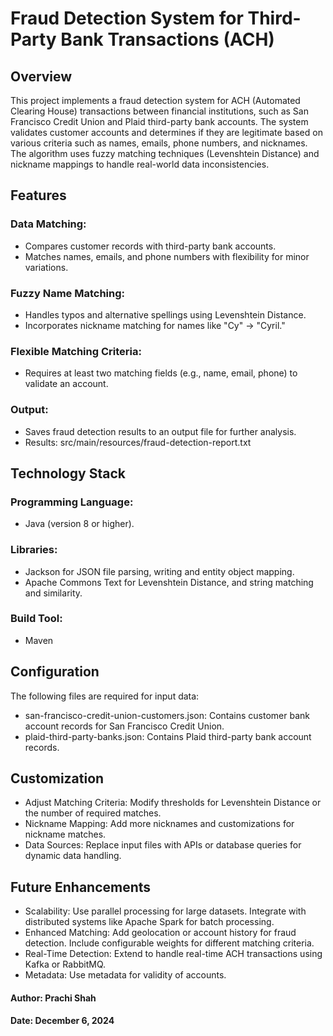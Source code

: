 # Fraud Detection System for Third-Party Bank Transactions (ACH)

## Overview

This project implements a fraud detection system for ACH (Automated Clearing House) transactions between financial
institutions, such as San Francisco Credit Union and Plaid third-party bank accounts. The system validates customer
accounts and determines if they are legitimate based on various criteria such as names, emails, phone numbers, and
nicknames. The algorithm uses fuzzy matching techniques (Levenshtein Distance) and nickname mappings to handle
real-world data inconsistencies.

## Features

### Data Matching:

- Compares customer records with third-party bank accounts.
- Matches names, emails, and phone numbers with flexibility for minor variations.

### Fuzzy Name Matching:

- Handles typos and alternative spellings using Levenshtein Distance.
- Incorporates nickname matching for names like "Cy" → "Cyril."

### Flexible Matching Criteria:

- Requires at least two matching fields (e.g., name, email, phone) to validate an account.

### Output:

- Saves fraud detection results to an output file for further analysis.
- Results: src/main/resources/fraud-detection-report.txt

## Technology Stack

### Programming Language:

- Java (version 8 or higher).

### Libraries:

- Jackson for JSON file parsing, writing and entity object mapping.
- Apache Commons Text for Levenshtein Distance, and string matching and similarity.

### Build Tool:

- Maven

## Configuration

The following files are required for input data:

- san-francisco-credit-union-customers.json: Contains customer bank account records for San Francisco Credit Union.
- plaid-third-party-banks.json: Contains Plaid third-party bank account records.

## Customization

- Adjust Matching Criteria: Modify thresholds for Levenshtein Distance or the number of required matches.
- Nickname Mapping: Add more nicknames and customizations for nickname matches.
- Data Sources: Replace input files with APIs or database queries for dynamic data handling.

## Future Enhancements

- Scalability: Use parallel processing for large datasets. Integrate with distributed systems like Apache Spark for
  batch processing.
- Enhanced Matching: Add geolocation or account history for fraud detection. Include configurable weights for different
  matching criteria.
- Real-Time Detection: Extend to handle real-time ACH transactions using Kafka or RabbitMQ.
- Metadata: Use metadata for validity of accounts.

#### Author: Prachi Shah

#### Date: December 6, 2024
